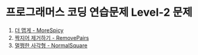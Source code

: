 # **프로그래머스 코딩 연습문제 Level-2 문제**

1. [더 맵게 - MoreSpicy](https://cdn.discordapp.com/attachments/872666171822968912/872666273060905050/40a2066bace06876.PNG)
2. [짝지어 제거하기 - RemovePairs](https://cdn.discordapp.com/attachments/872666171822968912/872722119795048508/e16b6afcfb5d15e5.PNG)
3. [멀쩡한 사각형 - NormalSquare](https://cdn.discordapp.com/attachments/872666171822968912/872735964336914462/f8e925ef34a05c6f.PNG)